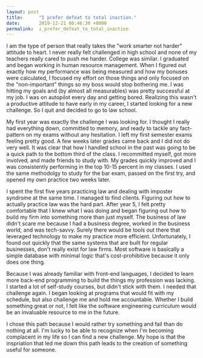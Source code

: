 ```yaml
---
layout: post
title:      "I prefer defeat to total inaction."
date:       2019-12-21 08:46:30 +0000
permalink:  i_prefer_defeat_to_total_inaction
---
```



I am the type of person that really takes the "work smarter not harder"  attitude to heart. I never really felt challenged in high school and none of my teachers really cared to push me harder. College was similar. I graduated and began working in human resource management. When I figured out exactly how my performance was being measured and how my bonuses were calculated, I focused my effort on those things and only focused on the "non-important" things so my boss would stop bothering me. I was hitting my goals and (by almost all measurables) was pretty successful at my job. I was on autopilot every day and getting bored. Realizing this wasn't a productive attitude to have early in my career, I started looking for a new challenge. So I quit and decided to go to law school.

My first year was exactly the challenge I was looking for. I thought I really had everything down, committed to memory, and ready to tackle any fact-pattern on my exams without any hesitation. I left my first semester exams feeling pretty good. A few weeks later grades came back and I did not do very well. It was clear that how I handled school in the past was going to be a quick path to the bottom third of the class. I recommitted myself, got more involved, and made friends to study with. My grades quickly improved and I was consistently performing in the top 10-15 percent in my classes. I used the same methodolgy to study for the bar exam, passed on the first try, and opened my own practice two weeks later.

I spent the first five years practicing law and dealing with imposter syndrome at the same time. I managed to find clients. Figuring out how to actually practice law was the hard part. After year 5, I felt pretty comfortable that I knew what I was doing and began figuring out how to build my firm into something more than just myself. The business of law didn't scare me because I had a business degree, worked in the business world, and was tech-savvy. Surely there would be tools out there that leveraged technology to make my practice more efficient. Unfortunately, I found out quickly that the same systems that are built for regular businesses, don't really exist for law firms. Most software is basically a simple database with minimal logic that's cost-prohibitive because it only does one thing.

Because I was already familiar with front-end languages, I decided to learn more back-end programming to build the things my profession was lacking. I started a lot of self-study courses, but didn't stick with them. I needed that challenge again. I began looking at programs that would fit with my schedule, but also challenge me and hold me accountable. Whether I build something great or not, I felt like the software engineering curriculum would be an invaluable resource to me in the future.

I chose this path because I would rather try something and fail than do nothing at all. I'm lucky to be able to recognize when I'm becoming complacent in my life so I can find a new challenge. My hope is that the inspriation that led me down this path leads to the creation of something useful for someone.


